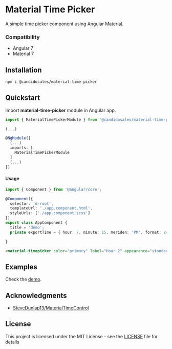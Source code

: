 # Material Time Picker

A simple time picker component using Angular Material.

### Compatibility

- Angular 7
- Material 7

## Installation

```bash
npm i @candidosales/material-time-picker
```

## Quickstart

Import **material-time-picker** module in Angular app.

```typescript
import { MaterialTimePickerModule } from '@candidosales/material-time-picker';

(...)

@NgModule({
  (...)
  imports: [
    MaterialTimePickerModule
  ]
  (...)
})
```

#### Usage

```typescript
import { Component } from '@angular/core';

@Component({
  selector: 'd-root',
  templateUrl: './app.component.html',
  styleUrls: ['./app.component.scss']
})
export class AppComponent {
  title = 'demo';
  private exportTime = { hour: 7, minute: 15, meriden: 'PM', format: 24 };

}
```

```html
<material-timepicker color="primary" label="Hour 2" appearance="standard" [(userTime)]="exportTime" (userTimeChange)="onChange($event)"></material-timepicker>
```

## Examples

Check the [demo](https://stackblitz.com/edit/material-time-picker).

## Acknowledgments

* <a href="https://github.com/SteveDunlap13/MaterialTimeControl">SteveDunlap13/MaterialTimeControl</a>

## License

This project is licensed under the MIT License - see the [LICENSE](LICENSE) file for details
